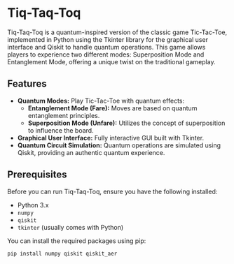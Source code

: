# Tiq-Taq-Toq

Tiq-Taq-Toq is a quantum-inspired version of the classic game Tic-Tac-Toe, implemented in Python using the Tkinter library for the graphical user interface and Qiskit to handle quantum operations. This game allows players to experience two different modes: Superposition Mode and Entanglement Mode, offering a unique twist on the traditional gameplay.

## Features

- **Quantum Modes:** Play Tic-Tac-Toe with quantum effects:
  - **Entanglement Mode (Fare):** Moves are based on quantum entanglement principles.
  - **Superposition Mode (Unfare):** Utilizes the concept of superposition to influence the board.
- **Graphical User Interface:** Fully interactive GUI built with Tkinter.
- **Quantum Circuit Simulation:** Quantum operations are simulated using Qiskit, providing an authentic quantum experience.

## Prerequisites

Before you can run Tiq-Taq-Toq, ensure you have the following installed:
- Python 3.x
- `numpy`
- `qiskit`
- `tkinter` (usually comes with Python)

You can install the required packages using pip:

```bash
pip install numpy qiskit qiskit_aer
